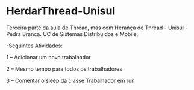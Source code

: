 # HerdarThread-Unisul
Terceira parte da aula de Thread, mas com Herança de Thread - Unisul - Pedra Branca. UC de Sistemas Distribuidos e Mobile;  

-Seguintes Atividades:

1 – Adicionar um novo trabalhador 

2 – Mesmo tempo para todos os trabalhadores 

3 – Comentar o sleep da classe Trabalhador em run
